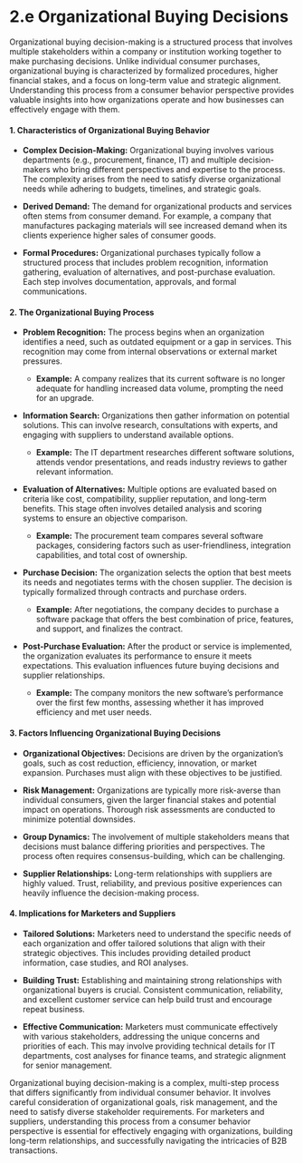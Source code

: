 # 2.e Organizational Buying Decisions



Organizational buying decision-making is a structured process that involves multiple stakeholders within a company or institution working together to make purchasing decisions. Unlike individual consumer purchases, organizational buying is characterized by formalized procedures, higher financial stakes, and a focus on long-term value and strategic alignment. Understanding this process from a consumer behavior perspective provides valuable insights into how organizations operate and how businesses can effectively engage with them.

#### **1. Characteristics of Organizational Buying Behavior**

- **Complex Decision-Making:** Organizational buying involves various departments (e.g., procurement, finance, IT) and multiple decision-makers who bring different perspectives and expertise to the process. The complexity arises from the need to satisfy diverse organizational needs while adhering to budgets, timelines, and strategic goals.

- **Derived Demand:** The demand for organizational products and services often stems from consumer demand. For example, a company that manufactures packaging materials will see increased demand when its clients experience higher sales of consumer goods.

- **Formal Procedures:** Organizational purchases typically follow a structured process that includes problem recognition, information gathering, evaluation of alternatives, and post-purchase evaluation. Each step involves documentation, approvals, and formal communications.

#### **2. The Organizational Buying Process**

- **Problem Recognition:** The process begins when an organization identifies a need, such as outdated equipment or a gap in services. This recognition may come from internal observations or external market pressures.

  - **Example:** A company realizes that its current software is no longer adequate for handling increased data volume, prompting the need for an upgrade.

- **Information Search:** Organizations then gather information on potential solutions. This can involve research, consultations with experts, and engaging with suppliers to understand available options.

  - **Example:** The IT department researches different software solutions, attends vendor presentations, and reads industry reviews to gather relevant information.

- **Evaluation of Alternatives:** Multiple options are evaluated based on criteria like cost, compatibility, supplier reputation, and long-term benefits. This stage often involves detailed analysis and scoring systems to ensure an objective comparison.

  - **Example:** The procurement team compares several software packages, considering factors such as user-friendliness, integration capabilities, and total cost of ownership.

- **Purchase Decision:** The organization selects the option that best meets its needs and negotiates terms with the chosen supplier. The decision is typically formalized through contracts and purchase orders.

  - **Example:** After negotiations, the company decides to purchase a software package that offers the best combination of price, features, and support, and finalizes the contract.

- **Post-Purchase Evaluation:** After the product or service is implemented, the organization evaluates its performance to ensure it meets expectations. This evaluation influences future buying decisions and supplier relationships.

  - **Example:** The company monitors the new software’s performance over the first few months, assessing whether it has improved efficiency and met user needs.

#### **3. Factors Influencing Organizational Buying Decisions**

- **Organizational Objectives:** Decisions are driven by the organization’s goals, such as cost reduction, efficiency, innovation, or market expansion. Purchases must align with these objectives to be justified.

- **Risk Management:** Organizations are typically more risk-averse than individual consumers, given the larger financial stakes and potential impact on operations. Thorough risk assessments are conducted to minimize potential downsides.

- **Group Dynamics:** The involvement of multiple stakeholders means that decisions must balance differing priorities and perspectives. The process often requires consensus-building, which can be challenging.

- **Supplier Relationships:** Long-term relationships with suppliers are highly valued. Trust, reliability, and previous positive experiences can heavily influence the decision-making process.

#### **4. Implications for Marketers and Suppliers**

- **Tailored Solutions:** Marketers need to understand the specific needs of each organization and offer tailored solutions that align with their strategic objectives. This includes providing detailed product information, case studies, and ROI analyses.

- **Building Trust:** Establishing and maintaining strong relationships with organizational buyers is crucial. Consistent communication, reliability, and excellent customer service can help build trust and encourage repeat business.

- **Effective Communication:** Marketers must communicate effectively with various stakeholders, addressing the unique concerns and priorities of each. This may involve providing technical details for IT departments, cost analyses for finance teams, and strategic alignment for senior management.



Organizational buying decision-making is a complex, multi-step process that differs significantly from individual consumer behavior. It involves careful consideration of organizational goals, risk management, and the need to satisfy diverse stakeholder requirements. For marketers and suppliers, understanding this process from a consumer behavior perspective is essential for effectively engaging with organizations, building long-term relationships, and successfully navigating the intricacies of B2B transactions.
